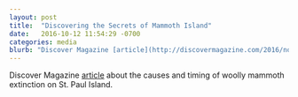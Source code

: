 ```yaml
---
layout: post
title:  "Discovering the Secrets of Mammoth Island"
date:   2016-10-12 11:54:29 -0700
categories: media
blurb: "Discover Magazine [article](http://discovermagazine.com/2016/nov/mammoth-island) about the causes and timing of woolly mammoth extinction on St. Paul Island."
---
```


Discover Magazine [article](http://discovermagazine.com/2016/nov/mammoth-island) about the causes and timing of woolly mammoth extinction on St. Paul Island.
